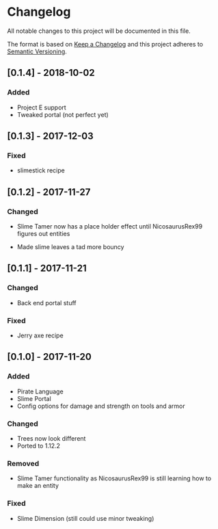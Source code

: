# Changelog
All notable changes to this project will be documented in this file.

The format is based on [Keep a Changelog](http://keepachangelog.com/en/1.0.0/)
and this project adheres to [Semantic Versioning](http://semver.org/spec/v2.0.0.html).

## [0.1.4] - 2018-10-02
### Added

- Project E support
- Tweaked portal (not perfect yet)

## [0.1.3] - 2017-12-03
### Fixed
- slimestick recipe

## [0.1.2] - 2017-11-27
### Changed
- Slime Tamer now has a place holder effect until NicosaurusRex99 figures out entities

- Made slime leaves a tad more bouncy

## [0.1.1] - 2017-11-21
### Changed
- Back end portal stuff

### Fixed
- Jerry axe recipe

## [0.1.0] - 2017-11-20
### Added
- Pirate Language
- Slime Portal
- Config options for damage and strength on tools and armor

### Changed
- Trees now look different
- Ported to 1.12.2

### Removed
- Slime Tamer functionality as NicosaurusRex99 is still learning how to make an entity

### Fixed
- Slime Dimension (still could use minor tweaking)
